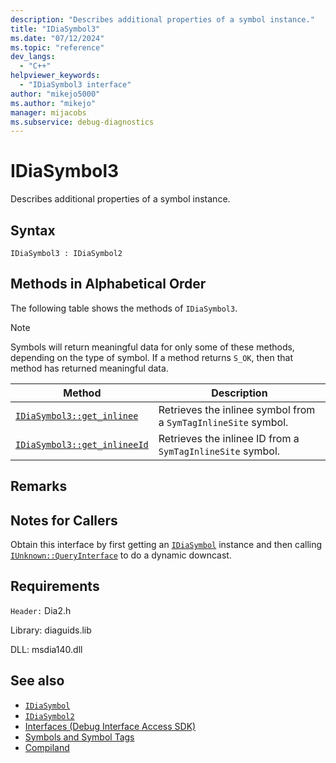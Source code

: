 ```yaml
---
description: "Describes additional properties of a symbol instance."
title: "IDiaSymbol3"
ms.date: "07/12/2024"
ms.topic: "reference"
dev_langs:
  - "C++"
helpviewer_keywords:
  - "IDiaSymbol3 interface"
author: "mikejo5000"
ms.author: "mikejo"
manager: mijacobs
ms.subservice: debug-diagnostics
---
```

# IDiaSymbol3

Describes additional properties of a symbol instance.

## Syntax

```
IDiaSymbol3 : IDiaSymbol2
```

## Methods in Alphabetical Order

The following table shows the methods of `IDiaSymbol3`.

> [!NOTE]
> Symbols will return meaningful data for only some of these methods, depending on the type of symbol. If a method returns `S_OK`, then that method has returned meaningful data.

|Method|Description|
|------------|-----------------|
|[`IDiaSymbol3::get_inlinee`](../../debugger/debug-interface-access/idiasymbol3-get-inlinee.md)|Retrieves the inlinee symbol from a `SymTagInlineSite` symbol.|
|[`IDiaSymbol3::get_inlineeId`](../../debugger/debug-interface-access/idiasymbol3-get-inlineeid.md)|Retrieves the inlinee ID from a `SymTagInlineSite` symbol.|

## Remarks

## Notes for Callers

Obtain this interface by first getting an [`IDiaSymbol`](../../debugger/debug-interface-access/idiasymbol.md) instance and then calling [`IUnknown::QueryInterface`](windows/win32/api/unknwn/nf-unknwn-iunknown-queryinterface(refiid_void)) to do a dynamic downcast.

## Requirements

`Header:` Dia2.h

Library: diaguids.lib

DLL: msdia140.dll

## See also

- [`IDiaSymbol`](../../debugger/debug-interface-access/idiasymbol.md)
- [`IDiaSymbol2`](../../debugger/debug-interface-access/idiasymbol2.md)
- [Interfaces (Debug Interface Access SDK)](../../debugger/debug-interface-access/interfaces-debug-interface-access-sdk.md)
- [Symbols and Symbol Tags](../../debugger/debug-interface-access/symbols-and-symbol-tags.md)
- [Compiland](../../debugger/debug-interface-access/compiland.md)
